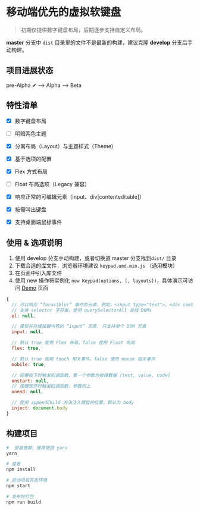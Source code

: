 # 移动端优先的虚拟软键盘
> 初期仅提供数字键盘布局，后期逐步支持自定义布局。

**master** 分支中 `dist` 目录里的文件不是最新的构建，建议克隆 **develop** 分支后手动构建。


## 项目进展状态

pre-Alpha ✔ --> Alpha --> Beta


## 特性清单

- [x] 数字键盘布局
- [ ] 明暗两色主题
- [x] 分离布局（Layout）与主题样式（Theme）
- [x] 基于选项的配置
- [x] Flex 方式布局
- [ ] Float 布局选项（Legacy 兼容）
- [x] 响应正常的可编辑元素（input、div[contenteditable]）
- [x] 按需叫出键盘
- [x] 支持桌面端鼠标事件


## 使用 & 选项说明

1. 使用 develop 分支手动构建，或者切换道  master 分支找到`dist/` 目录
2. 下载合适的库文件，浏览器环境建议 `keypad.umd.min.js` （通用模块）
3. 在页面中引入库文件
4. 使用 new 操作符实例化 `new Keypad(options, [, layouts])`，具体演示可访问 [Demo](http://keypad.weel.xyz/) 页面

```javascript
{
  // 可以响应 “focus|blur” 事件的元素，例如，<input type="text">、<div contenteditable>
  // 支持 selector 字符串，使用 querySelectorAll 查找 DOMs
  el: null,

  // 接受并存储按键内容的 “input” 元素, 只支持单个 DOM 元素
  input: null,

  // 默认 true 使用 Flex 布局，false 使用 Float 布局
  flex: true,

  // 默认 true 使用 touch 相关事件，false 使用 mouse 相关事件
  mobile: true,

  // 按键按下时触发回调函数，第一个参数为按键数据 [text, value, code]
  onstart: null,
  // 按键放开时触发回调函数，参数同上
  onend: null, 

  // 使用 appendChild 方法注入键盘的位置，默认为 body
  inject: document.body
}
```


## 构建项目

```bash
#  安装依赖，推荐使用 yarn
yarn

# 或者
npm install

# 启动项目开发环境
npm start

# 发布时打包
npm run build
```